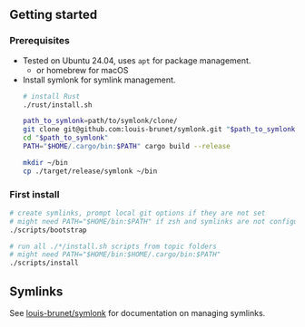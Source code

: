 ## Getting started

### Prerequisites
- Tested on Ubuntu 24.04, uses `apt` for package management.
  - or homebrew for macOS
- Install symlonk for symlink management.
    ```bash
    # install Rust
    ./rust/install.sh

    path_to_symlonk=path/to/symlonk/clone/
    git clone git@github.com:louis-brunet/symlonk.git "$path_to_symlonk"
    cd "$path_to_symlonk"
    PATH="$HOME/.cargo/bin:$PATH" cargo build --release

    mkdir ~/bin
    cp ./target/release/symlonk ~/bin
    ```

### First install
```bash
# create symlinks, prompt local git options if they are not set
# might need PATH="$HOME/bin:$PATH" if zsh and symlinks are not configured yet
./scripts/bootstrap

# run all ./*/install.sh scripts from topic folders
# might need PATH="$HOME/bin:$HOME/.cargo/bin:$PATH"
./scripts/install
```

## Symlinks
See [louis-brunet/symlonk](https://github.com/louis-brunet/symlonk) for documentation on managing symlinks.
